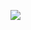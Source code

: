 ![](https://img-blog.csdnimg.cn/direct/74357908db7c432c9770336b8ffb2b27.png)​  
<p><img src="https://cdn.mos.cms.futurecdn.net/RdxhPVv8fAyM6oHsRgF6dH-650-80.png" alt=""></p>
<p><img src="https://img-blog.csdnimg.cn/direct/74357908db7c432c9770336b8ffb2b27.png)" alt=""></p>
